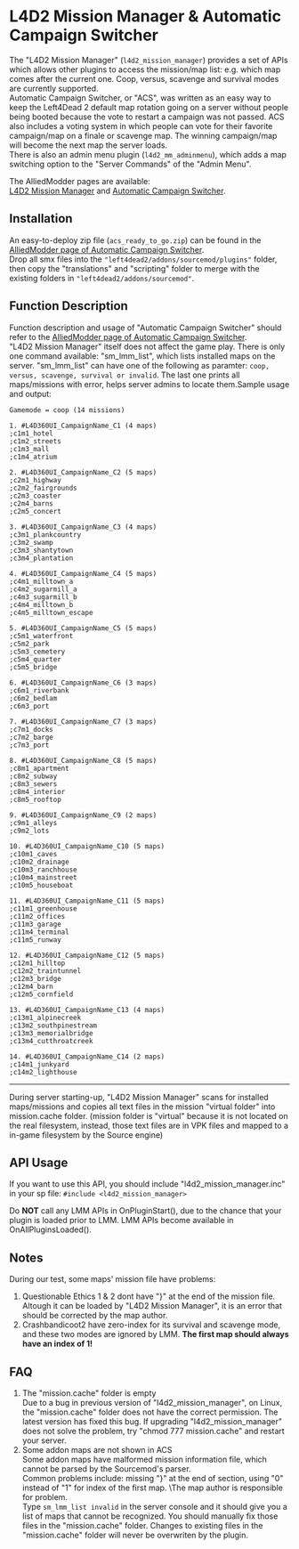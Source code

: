 # L4D2 Mission Manager & Automatic Campaign Switcher

The "L4D2 Mission Manager" (`l4d2_mission_manager`) provides a set of APIs which allows other plugins to access the mission/map list: e.g. which map comes after the current one. Coop, versus, scavenge and survival modes are currently supported. \
Automatic Campaign Switcher, or "ACS", was written as an easy way to keep the Left4Dead 2 default map rotation going on a server without people being booted because the vote to restart a campaign was not passed. 
ACS also includes a voting system in which people can vote for their favorite campaign/map on a finale or scavenge map. The winning campaign/map will become the next map the server loads. \
There is also an admin menu plugin (`l4d2_mm_adminmenu`), which adds a map switching option to the "Server Commands" of the "Admin Menu".

The AlliedModder pages are available: \
[L4D2 Mission Manager](http://forums.alliedmods.net/showthread.php?t=308725) 
and [Automatic Campaign Switcher](https://forums.alliedmods.net/showthread.php?t=308708).

## Installation
An easy-to-deploy zip file (`acs_ready_to_go.zip`) can be found in the [AlliedModder page of Automatic Campaign Switcher](https://forums.alliedmods.net/showthread.php?t=308708). \
Drop all smx files into the `"left4dead2/addons/sourcemod/plugins"` folder, then copy the "translations" and "scripting" folder to merge with the existing folders in `"left4dead2/addons/sourcemod"`.

## Function Description
Function description and usage of "Automatic Campaign Switcher" should refer to the [AlliedModder page of Automatic Campaign Switcher](https://forums.alliedmods.net/showthread.php?t=308708). \
"L4D2 Mission Manager" itself does not affect the game play. There is only one command available: "sm_lmm_list", which lists installed maps on the server. "sm_lmm_list" can have one of the following as paramter:
`coop, versus, scavenge, survival or invalid`. The last one prints all maps/missions with error, helps server admins to locate them.Sample usage and output:
```sm_lmm_list coop
Gamemode = coop (14 missions)

1. #L4D360UI_CampaignName_C1 (4 maps)
;c1m1_hotel
;c1m2_streets
;c1m3_mall
;c1m4_atrium

2. #L4D360UI_CampaignName_C2 (5 maps)
;c2m1_highway
;c2m2_fairgrounds
;c2m3_coaster
;c2m4_barns
;c2m5_concert

3. #L4D360UI_CampaignName_C3 (4 maps)
;c3m1_plankcountry
;c3m2_swamp
;c3m3_shantytown
;c3m4_plantation

4. #L4D360UI_CampaignName_C4 (5 maps)
;c4m1_milltown_a
;c4m2_sugarmill_a
;c4m3_sugarmill_b
;c4m4_milltown_b
;c4m5_milltown_escape

5. #L4D360UI_CampaignName_C5 (5 maps)
;c5m1_waterfront
;c5m2_park
;c5m3_cemetery
;c5m4_quarter
;c5m5_bridge

6. #L4D360UI_CampaignName_C6 (3 maps)
;c6m1_riverbank
;c6m2_bedlam
;c6m3_port

7. #L4D360UI_CampaignName_C7 (3 maps)
;c7m1_docks
;c7m2_barge
;c7m3_port

8. #L4D360UI_CampaignName_C8 (5 maps)
;c8m1_apartment
;c8m2_subway
;c8m3_sewers
;c8m4_interior
;c8m5_rooftop

9. #L4D360UI_CampaignName_C9 (2 maps)
;c9m1_alleys
;c9m2_lots

10. #L4D360UI_CampaignName_C10 (5 maps)
;c10m1_caves
;c10m2_drainage
;c10m3_ranchhouse
;c10m4_mainstreet
;c10m5_houseboat

11. #L4D360UI_CampaignName_C11 (5 maps)
;c11m1_greenhouse
;c11m2_offices
;c11m3_garage
;c11m4_terminal
;c11m5_runway

12. #L4D360UI_CampaignName_C12 (5 maps)
;c12m1_hilltop
;c12m2_traintunnel
;c12m3_bridge
;c12m4_barn
;c12m5_cornfield

13. #L4D360UI_CampaignName_C13 (4 maps)
;c13m1_alpinecreek
;c13m2_southpinestream
;c13m3_memorialbridge
;c13m4_cutthroatcreek

14. #L4D360UI_CampaignName_C14 (2 maps)
;c14m1_junkyard
;c14m2_lighthouse
```

---

During server starting-up, "L4D2 Mission Manager" scans for installed maps/missions and copies all text files in the mission "virtual folder" into mission.cache folder. (mission folder is "virtual" because it is not located on the real filesystem, instead, those text files are in VPK files and mapped to a in-game filesystem by the Source engine)

## API Usage
If you want to use this API, you should include "l4d2_mission_manager.inc" in your sp file:
```#include <l4d2_mission_manager>```

Do __NOT__ call any LMM APIs in OnPluginStart(), due to the chance that your plugin is loaded prior to LMM.	LMM APIs become available in OnAllPluginsLoaded().

## Notes
During our test, some maps' mission file have problems:
1. Questionable Ethics 1 & 2 dont have "}" at the end of the mission file. Altough it can be loaded by "L4D2 Mission Manager", it is an error that should be corrected by the map author.
1. Crashbandicoot2 have zero-index for its survival and scavenge mode, and these two modes are ignored by LMM. __The first map should always have an index of 1!__

## FAQ
1. The "mission.cache" folder is empty\
Due to a bug in previous version of "l4d2_mission_manager", on Linux, the "mission.cache" folder does not have the correct permission. The latest version has fixed this bug.
If upgrading "l4d2_mission_manager" does not solve the problem, try "chmod 777 mission.cache" and restart your server.
1. Some addon maps are not shown in ACS\
Some addon maps have malformed mission information file, which cannot be parsed by the Sourcemod's parser.\
Common problems include: missing "}" at the end of section, using "0" instead of "1" for index of the first map. \The map author is responsible for problem.\
Type `sm_lmm_list invalid` in the server console and it should give you a list of maps that cannot be recognized.
You should manually fix those files in the "mission.cache" folder. Changes to existing files in the "mission.cache" folder will never be overwriten by the plugin.
